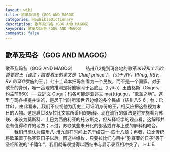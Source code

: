 ```yaml
---
layout: wiki
title: 歌革及玛各（GOG AND MAGOG）
categories: NewBibleDictionary
description: 歌革及玛各（GOG AND MAGOG）
keywords: 歌革及玛各（GOG AND MAGOG）
comments: false
---
```


## 歌革及玛各（GOG AND MAGOG）



歌革及玛各（GOG AND MAGOG）
　　结卅八2提到玛各地的歌革*米设和士八的首要君王〔译注：首要君王的英文是 'Chief prince'〕，（见于 AV，RVmg, RSV; RV 则译作*罗施的王。）七十士译本把玛各看为一个民族，而不是一个国家。对于歌革的身份，唯一合理的推测是将他等同于吕底亚（Lydia）王吉格斯（Gyges，约主前660）──亚述文 Gugu；玛各可能是亚述文 ma{(t)gugu，“歌革之地”。这里与玛各相提并论的，是居于当时所知世界边缘的多个民族（结卅八5-6；参：启廿8）。由此看来，我们不应视他为历史上可证明身份的王，相反应把这些视为末日的人物。这是启廿8及拉比文献所采用的解释。现在流行的做法是将罗施看为苏联、米设为莫斯科、土巴为西伯利亚的托波斯克，但从释经学的观点看，这解释并没有值得称许的地方；不过，苏联某些未开化的部落或许与上述的解释相吻合。
　　我们毋须认为结卅八-卅九章在时间上先于结四十-四十八章；再者，拉比传统将歌革置于弥赛亚日子以后。因这些缘故，只要拉比们心目中“弥赛亚的日子”等于圣经所说的“千禧年”，我们就毋须觉得以西结书与启示录互相冲突了。
H.L.E.




